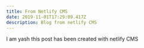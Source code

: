 ```yaml
---
title: From Netlify CMS
date: 2019-11-01T17:29:09.417Z
description: Blog from netlify CMS
---
```

I am yash this post has been created with netlify CMS
